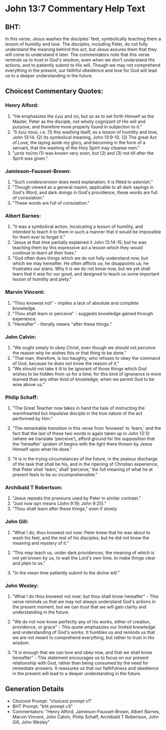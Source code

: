# John 13:7 Commentary Help Text

## BHT:
In this verse, Jesus washes the disciples' feet, symbolically teaching them a lesson of humility and love. The disciples, including Peter, do not fully understand the meaning behind this act, but Jesus assures them that they will come to understand it later. The commentators note that this verse reminds us to trust in God's wisdom, even when we don't understand His actions, and to patiently submit to His will. Though we may not comprehend everything in the present, our faithful obedience and love for God will lead us to a deeper understanding in the future.

## Choicest Commentary Quotes:
### Henry Alford:
1. "He emphasizes the ἐγώ and σύ, but so as to set forth Himself as the Master, Peter as the disciple, not wholly cognizant of His will and purpose, and therefore more properly found in subjection to it."
2. "ὃ ἐγὼ ποιῶ, i.e. (1) this washing itself, as a lesson of humility and love, John 13:14. (2) Its symbolical meaning, John 13:9-10. (3) The great Act of Love, the laying aside my glory, and becoming in the form of a servant, that the washing of the Holy Spirit may cleanse men."
3. "μετὰ ταῦτα (1) was known very soon, but (2) and (3) not till after the Spirit was given."

### Jamieson-Fausset-Brown:
1. "Such condescension does need explanation; it is fitted to astonish."
2. "Though viewed as a general maxim, applicable to all dark sayings in God's Word, and dark doings in God's providence, these words are full of consolation."
3. "These words are full of consolation."

### Albert Barnes:
1. "It was a symbolical action, inculcating a lesson of humility, and intended to teach it to them in such a manner that it would be impossible for them ever to forget it."
2. "Jesus at that time partially explained it John 13:14-15; but he was teaching them by this expressive act a lesson which they would continue to learn all their lives."
3. "God often does things which we do not fully understand now, but which we may hereafter. He often afflicts us; he disappoints us; he frustrates our plans. Why it is we do not know now, but we yet shall learn that it was for our good, and designed to teach us some important lesson of humility and piety."

### Marvin Vincent:
1. "Thou knowest not" - implies a lack of absolute and complete knowledge.
2. "Thou shalt learn or perceive" - suggests knowledge gained through experience.
3. "Hereafter" - literally means "after these things."

### John Calvin:
1. "We ought simply to obey Christ, even though we should not perceive the reason why he wishes this or that thing to be done."
2. "That man, therefore, is too haughty, who refuses to obey the command of God, because he does not know the reason of it."
3. "We should not take it ill to be ignorant of those things which God wishes to be hidden from us for a time; for this kind of ignorance is more learned than any other kind of knowledge, when we permit God to be wise above us."

### Philip Schaff:
1. "The Great Teacher now takes in hand the task of instructing the warmhearted but impulsive disciple in the true nature of the act performed by Him." 

2. "The remarkable transition in this verse from ‘knowest’ to ‘learn,’ and the fact that the last of these two words is again taken up in John 13:12 (where we translate ‘perceive’), afford ground for the supposition that the ‘hereafter’ spoken of begins with the light there thrown by Jesus Himself upon what He does." 

3. "It is in the trying circumstances of the future, in the zealous discharge of the task that shall be his, and in the ripening of Christian experience, that Peter shall ‘learn,’ shall ‘perceive,’ the full meaning of what he at present feels to be so incomprehensible."

### Archibald T Robertson:
1. "Jesus repeats the pronouns used by Peter in similar contrast."
2. "Just now αρτ means (John 9:19; John 9:25)."
3. "Thou shalt learn after these things," even if slowly.

### John Gill:
1. "What I do, thou knowest not now: Peter knew that he was about to wash his feet, and the rest of his disciples, but he did not know the meaning and mystery of it." 

2. "This may teach us, under dark providences, the meaning of which is not yet known by us, to wait the Lord's own time, to make things clear and plain to us."

3. "In the mean time patiently submit to the divine will."

### John Wesley:
1. "What I do thou knowest not now; but thou shalt know hereafter" - This verse reminds us that we may not always understand God's actions in the present moment, but we can trust that we will gain clarity and understanding in the future.

2. "We do not now know perfectly any of his works, either of creation, providence, or grace" - This quote emphasizes our limited knowledge and understanding of God's works. It humbles us and reminds us that we are not meant to comprehend everything, but rather to trust in His wisdom.

3. "It is enough that we can love and obey now, and that we shall know hereafter" - This statement encourages us to focus on our present relationship with God, rather than being consumed by the need for immediate answers. It reassures us that our faithfulness and obedience in the present will lead to a deeper understanding in the future.


## Generation Details
- Choicest Prompt: "choicest prompt v1"
- BHT Prompt: "bht prompt v3"
- Commentators: "Henry Alford, Jamieson-Fausset-Brown, Albert Barnes, Marvin Vincent, John Calvin, Philip Schaff, Archibald T Robertson, John Gill, John Wesley"
